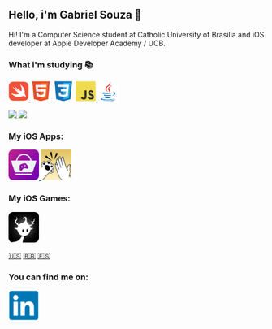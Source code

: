 
## Hello, i'm Gabriel Souza 👋

Hi! I'm a Computer Science student at Catholic University of Brasilia and iOS developer at Apple Developer Academy / UCB.

### What i'm studying 📚
  <p align="left">
   <a href="https://swift.org/" target="_blank">
    <img
      src="https://github.com/devicons/devicon/blob/master/icons/swift/swift-original.svg"
      width="40"
      height="40"
    />
  </a>
  <img
      src="https://github.com/devicons/devicon/blob/master/icons/html5/html5-original.svg"
      width="40"
      height="40"
    />
   <img
      src="https://github.com/devicons/devicon/blob/master/icons/css3/css3-original.svg"
      width="40"
      height="40"
    />
  <a
    href="https://developer.mozilla.org/en-US/docs/Web/JavaScript" target="_blank">
    <img
      src="https://github.com/devicons/devicon/blob/master/icons/javascript/javascript-original.svg"
      width="40"
      height="40"
    />
  </a>
<!--   <a href="https://www.mysql.com" target="_blank">
    <img
      src="https://github.com/devicons/devicon/blob/master/icons/mysql/mysql-original-wordmark.svg"
      width="40"
      height="40"
    />
  </a> -->
  <a href="https://www.java.com" target="_blank">
    <img
      src="https://github.com/devicons/devicon/blob/master/icons/java/java-original.svg"
      width="40"
      height="40"
    />
  </a>
  <!--
    <a href="https://reactjs.org/" target="_blank">
    <img
      src="https://github.com/devicons/devicon/blob/master/icons/react/react-original-wordmark.svg"
      width="40"
      height="40"
    />
  </a>
-->
</p>

 <div>
  <a href="https://github.com/Gabriiel-Souza">
  <img height="180em" src="https://github-readme-stats.vercel.app/api?username=gabriiel-souza&show_icons=true&theme=tokyonight&include_all_commits=true&count_private=true"/>
  <img height="180em" src="https://github-readme-stats.vercel.app/api/top-langs/?username=gabriiel-souza&layout=compact&langs_count=7&theme=tokyonight"/>
    </a>
</div>


### My iOS Apps:
<a href="https://apps.apple.com/app/magic-game-deals/id1586027812" target="_blank">
  <img
    src="https://github.com/Gabriiel-Souza/app-icons/blob/main/icons/magicGameDeals.png"
    width="60"
    height="60"
  />
</a>
<a href="https://apps.apple.com/app/hopet/id1591295577" target="_blank">
  <img
    src="https://github.com/Gabriiel-Souza/app-icons/blob/main/icons/hopet.png"
    width="60"
    height="60"
  />
</a>

### My iOS Games:

<a href="https://apps.apple.com/app/darko/id1577113774" target="_blank">
  <img
    src="https://github.com/Gabriiel-Souza/app-icons/blob/main/icons/darko.png"
    width="60"
    height="60"
  />
</a>

<a href="https://apps.apple.com/app/darko/id1577113774" target="_blank">🇺🇸</a>
<a href="https://apps.apple.com/br/app/darko/id1577113774" target="_blank">🇧🇷</a>
<a href="https://apps.apple.com/es/app/darko/id1577113774" target="_blank">🇪🇸</a>

### You can find me on:

<div>
  <a href="https://www.linkedin.com/in/gabrielsouzaaraujo/" target="_blank">
    <img
      src="https://github.com/devicons/devicon/blob/master/icons/linkedin/linkedin-original.svg"
      width="60"
      height="60"
    />
  </a>
</div>
